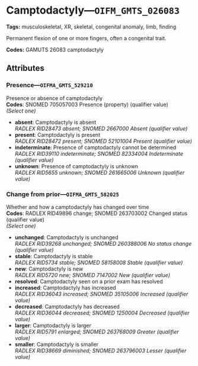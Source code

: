 # Camptodactyly—`OIFM_GMTS_026083`

**Tags:** musculoskeletal, XR, skeletal, congenital anomaly, limb, finding

Permanent flexion of one or more fingers, often a congenital trait.

**Codes:** GAMUTS 26083 camptodactyly

## Attributes

### Presence—`OIFMA_GMTS_529210`

Presence or absence of camptodactyly  
**Codes**: SNOMED 705057003 Presence (property) (qualifier value)  
*(Select one)*

- **absent**: Camptodactyly is absent  
_RADLEX RID28473 absent; SNOMED 2667000 Absent (qualifier value)_
- **present**: Camptodactyly is present  
_RADLEX RID28472 present; SNOMED 52101004 Present (qualifier value)_
- **indeterminate**: Presence of camptodactyly cannot be determined  
_RADLEX RID39110 indeterminate; SNOMED 82334004 Indeterminate (qualifier value)_
- **unknown**: Presence of camptodactyly is unknown  
_RADLEX RID5655 unknown; SNOMED 261665006 Unknown (qualifier value)_

### Change from prior—`OIFMA_GMTS_582025`

Whether and how a camptodactyly has changed over time  
**Codes**: RADLEX RID49896 change; SNOMED 263703002 Changed status (qualifier value)  
*(Select one)*

- **unchanged**: Camptodactyly is unchanged  
_RADLEX RID39268 unchanged; SNOMED 260388006 No status change (qualifier value)_
- **stable**: Camptodactyly is stable  
_RADLEX RID5734 stable; SNOMED 58158008 Stable (qualifier value)_
- **new**: Camptodactyly is new  
_RADLEX RID5720 new; SNOMED 7147002 New (qualifier value)_
- **resolved**: Camptodactyly seen on a prior exam has resolved  
- **increased**: Camptodactyly has increased  
_RADLEX RID36043 increased; SNOMED 35105006 Increased (qualifier value)_
- **decreased**: Camptodactyly has decreased  
_RADLEX RID36044 decreased; SNOMED 1250004 Decreased (qualifier value)_
- **larger**: Camptodactyly is larger  
_RADLEX RID5791 enlarged; SNOMED 263768009 Greater (qualifier value)_
- **smaller**: Camptodactyly is smaller  
_RADLEX RID38669 diminished; SNOMED 263796003 Lesser (qualifier value)_